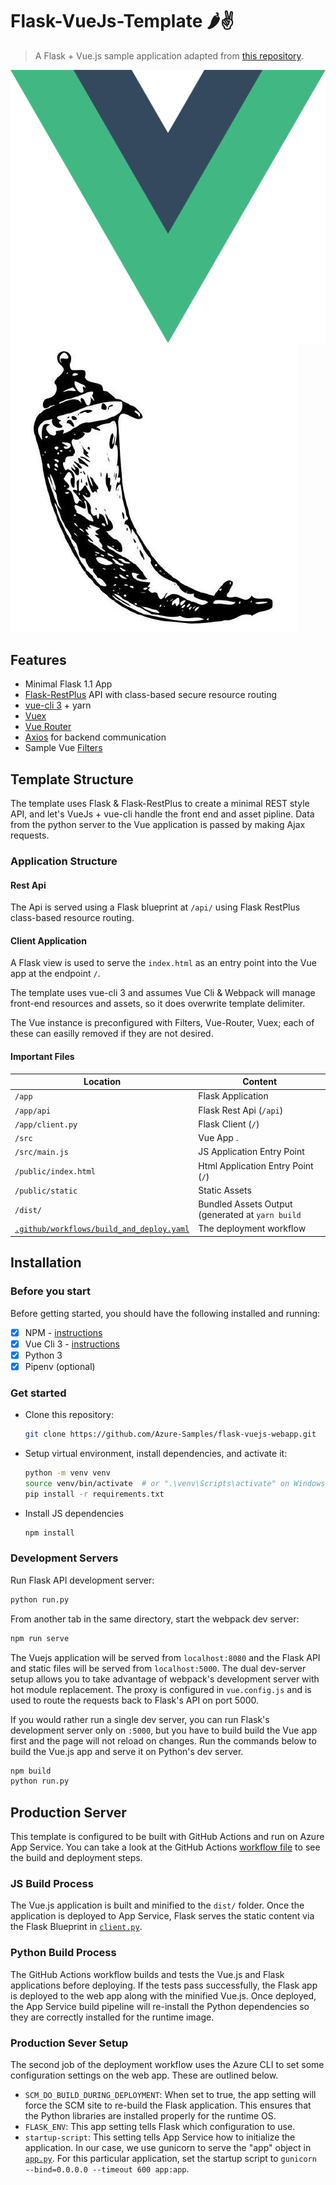 # Flask-VueJs-Template 🌶️✌

> A Flask + Vue.js sample application adapted from [this repository](https://github.com/gtalarico/flask-vuejs-template).

![Vue Logo](/docs/vue.png "Vue Logo") ![Flask Logo](/docs/flask.jpg "Flask Logo")

## Features

* Minimal Flask 1.1 App
* [Flask-RestPlus](http://flask-restplus.readthedocs.io) API with class-based secure resource routing
* [vue-cli 3](https://github.com/vuejs/vue-cli/blob/dev/docs/README.md) + yarn
* [Vuex](https://vuex.vuejs.org/)
* [Vue Router](https://router.vuejs.org/)
* [Axios](https://github.com/axios/axios/) for backend communication
* Sample Vue [Filters](https://vuejs.org/v2/guide/filters.html)

## Template Structure

The template uses Flask & Flask-RestPlus to create a minimal REST style API,
and let's VueJs + vue-cli handle the front end and asset pipline.
Data from the python server to the Vue application is passed by making Ajax requests.

### Application Structure

#### Rest Api

The Api is served using a Flask blueprint at `/api/` using Flask RestPlus class-based
resource routing.

#### Client Application

A Flask view is used to serve the `index.html` as an entry point into the Vue app at the endpoint `/`.

The template uses vue-cli 3 and assumes Vue Cli & Webpack will manage front-end resources and assets, so it does overwrite template delimiter.

The Vue instance is preconfigured with Filters, Vue-Router, Vuex; each of these can easilly removed if they are not desired.

#### Important Files

| Location             |  Content                                   |
|----------------------|--------------------------------------------|
| `/app`               | Flask Application                          |
| `/app/api`           | Flask Rest Api (`/api`)                    |
| `/app/client.py`     | Flask Client (`/`)                         |
| `/src`               | Vue App .                                  |
| `/src/main.js`       | JS Application Entry Point                 |
| `/public/index.html` | Html Application Entry Point (`/`)         |
| `/public/static`     | Static Assets                              |
| `/dist/`             | Bundled Assets Output (generated at `yarn build` |
| [`.github/workflows/build_and_deploy.yaml`](.github/workflows/build_and_deploy.yaml) | The deployment workflow |

## Installation

### Before you start

Before getting started, you should have the following installed and running:

- [X] NPM - [instructions](https://yarnpkg.com/en/docs/install#mac-stable)
- [X] Vue Cli 3 - [instructions](https://cli.vuejs.org/guide/installation.html)
- [X] Python 3
- [X] Pipenv (optional)

### Get started

* Clone this repository:

    ```bash
    git clone https://github.com/Azure-Samples/flask-vuejs-webapp.git
    ```

* Setup virtual environment, install dependencies, and activate it:

    ```bash
    python -m venv venv
    source venv/bin/activate  # or ".\venv\Scripts\activate" on Windows
    pip install -r requirements.txt
    ```

* Install JS dependencies

    ```bash
    npm install
    ```

### Development Servers

Run Flask API development server:

```bash
python run.py
```

From another tab in the same directory, start the webpack dev server:

```bash
npm run serve
```

The Vuejs application will be served from `localhost:8080` and the Flask API and static files will be served from `localhost:5000`. The dual dev-server setup allows you to take advantage of webpack's development server with hot module replacement. The proxy is configured in `vue.config.js` and is used to route the requests back to Flask's API on port 5000.

If you would rather run a single dev server, you can run Flask's development server only on `:5000`, but you have to build build the Vue app first and the page will not reload on changes. Run the commands below to build the Vue.js app and serve it on Python's dev server.

```bash
npm build
python run.py
```

## Production Server

This template is configured to be built with GitHub Actions and run on Azure App Service. You can take a look at the GitHub Actions [workflow file](.github/workflows/build_and_deploy.yaml) to see the build and deployment steps.

### JS Build Process

The Vue.js application is built and minified to the `dist/` folder. Once the application is deployed to App Service, Flask serves the static content via the Flask Blueprint in [`client.py`](app/client.py).

### Python Build Process

The GitHub Actions workflow builds and tests the Vue.js and Flask applications before deploying. If the tests pass successfully, the Flask app is deployed to the web app along with the minified Vue.js. Once deployed, the App Service build pipeline will re-install the Python dependencies so they are correctly installed for the runtime image.

### Production Sever Setup

The second job of the deployment workflow uses the Azure CLI to set some configuration settings on the web app. These are outlined below.

- `SCM_DO_BUILD_DURING_DEPLOYMENT`: When set to true, the app setting will force the SCM site to re-build the Flask application. This ensures that the Python libraries are installed properly for the runtime OS.
- `FLASK_ENV`: This app setting tells Flask which configuration to use.
- `startup-script`: This setting tells App Service how to initialize the application. In our case, we use gunicorn to serve the "app" object in [`app.py`](app/__init__.py). For this particular application, set the startup script to `gunicorn --bind=0.0.0.0 --timeout 600 app:app`.
